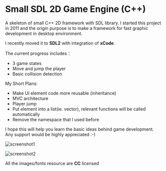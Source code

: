 Small SDL 2D Game Engine (C++)
===========

A skeleton of small C++ 2D framework with SDL library.
I started this project in 2011 and the origin purpose is to make a framework for fast graphic development in desktop environment.

I recently moved it to **SDL2** with integration of **xCode**.

The current progress includes：
* 3 game states 
* Move and jump the player
* Basic collision detection

My Short Plans:
* Make UI element code more reusable (inheritance)
* MVC architecture
* Player jump
* Put element into a list(ie. vector), relevant functions will be called automatically
* Remove the namespace that I used before

I hope this will help you learn the basic ideas behind game development.
Any support would be highly appreciated :-)

![screenshot1](https://raw.githubusercontent.com/mjopenglsdl/Small2D_SDL/master/Images/screenshots/11.png)

![screenshot2](https://raw.githubusercontent.com/mjopenglsdl/Small2D_SDL/master/Images/screenshots/22.png)


All the images/fonts resource are **CC** licensed